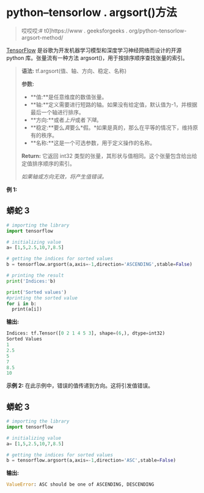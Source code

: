 # python–tensorlow . argsort()方法

> 哎哎哎:# t0]https://www . geeksforgeeks . org/python-tensorlow-argsort-method/

[TensorFlow](https://www.geeksforgeeks.org/introduction-to-tensorflow/) 是谷歌为开发机器学习模型和深度学习神经网络而设计的开源 python 库。张量流有一种方法 argsort()，用于按排序顺序查找张量的索引。

> **语法:** tf.argsort(值、轴、方向、稳定、名称)
> 
> **参数:**
> 
> *   **值:**是任意维度的数值张量。
> *   **轴:**定义需要进行短路的轴。如果没有给定值，默认值为-1，并根据最后一个轴进行排序。
> *   **方向:**或者*上升*或者*下降*。
> *   **稳定:**要么*真*要么*假。*如果是真的，那么在平等的情况下，维持原有的秩序。
> *   **名称:**这是一个可选参数，用于定义操作的名称。
> 
> **Return:** 它返回 int32 类型的张量，其形状与值相同。这个张量包含给出给定值排序顺序的索引。
> 
> *如果轴或方向无效，将产生值错误。*

**例 1:**

## 蟒蛇 3

```py
# importing the library
import tensorflow

# initializing value
a= [1,5,2.5,10,7,8.5]

# getting the indices for sorted values
b = tensorflow.argsort(a,axis=-1,direction='ASCENDING',stable=False)

# printing the result
print('Indices:'b)

print('Sorted values')
#printing the sorted value
for i in b:
  print(a[i])
```

**输出:**

```py
Indices: tf.Tensor([0 2 1 4 5 3], shape=(6,), dtype=int32)
Sorted Values
1
2.5
5
7
8.5
10

```

**示例 2:** 在此示例中，错误的值传递到方向。这将引发值错误。

## 蟒蛇 3

```py
# importing the library
import tensorflow

# initializing value
a= [1,5,2.5,10,7,8.5]

# getting the indices for sorted values
b = tensorflow.argsort(a,axis=-1,direction='ASC',stable=False)
```

**输出:**

```py
ValueError: ASC should be one of ASCENDING, DESCENDING

```